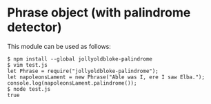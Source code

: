 # Phrase object (with palindrome detector)

This module can be used as follows:

```
$ npm install --global jollyoldbloke-palindrome
$ vim test.js
let Phrase = require("jollyoldbloke-palindrome");
let napoleonsLament = new Phrase("Able was I, ere I saw Elba.");
console.log(napoleonsLament.palindrome());
$ node test.js
true
```